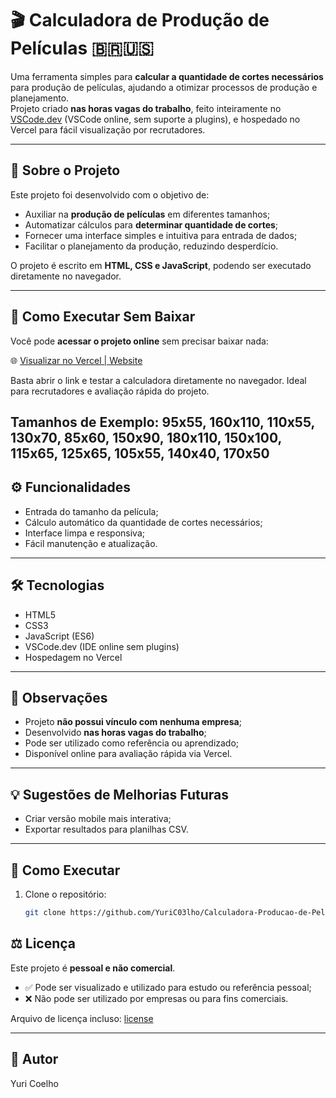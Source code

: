 # 🎬 Calculadora de Produção de Películas 🇧🇷🇺🇸

Uma ferramenta simples para **calcular a quantidade de cortes necessários** para produção de películas, ajudando a otimizar processos de produção e planejamento.  
Projeto criado **nas horas vagas do trabalho**, feito inteiramente no [VSCode.dev](https://vscode.dev/) (VSCode online, sem suporte a plugins), e hospedado no Vercel para fácil visualização por recrutadores.

---

## 📝 Sobre o Projeto

Este projeto foi desenvolvido com o objetivo de:  
- Auxiliar na **produção de películas** em diferentes tamanhos;  
- Automatizar cálculos para **determinar quantidade de cortes**;  
- Fornecer uma interface simples e intuitiva para entrada de dados;  
- Facilitar o planejamento da produção, reduzindo desperdício.  

O projeto é escrito em **HTML, CSS e JavaScript**, podendo ser executado diretamente no navegador.

---

## 🚀 Como Executar Sem Baixar

Você pode **acessar o projeto online** sem precisar baixar nada:  

🌐 [Visualizar no Vercel | Website](https://calculadora-producao-de-peliculas-a1mk60mgy.vercel.app)

Basta abrir o link e testar a calculadora diretamente no navegador. Ideal para recrutadores e avaliação rápida do projeto.

Tamanhos de Exemplo: 95x55, 160x110, 110x55, 130x70, 85x60, 
                     150x90, 180x110, 150x100, 115x65, 125x65, 
                     105x55, 140x40, 170x50
---

## ⚙️ Funcionalidades

- Entrada do tamanho da película;  
- Cálculo automático da quantidade de cortes necessários;  
- Interface limpa e responsiva;  
- Fácil manutenção e atualização.

---

## 🛠 Tecnologias

- HTML5  
- CSS3  
- JavaScript (ES6)  
- VSCode.dev (IDE online sem plugins)  
- Hospedagem no Vercel

---

## 📌 Observações

- Projeto **não possui vínculo com nenhuma empresa**;  
- Desenvolvido **nas horas vagas do trabalho**;  
- Pode ser utilizado como referência ou aprendizado;  
- Disponível online para avaliação rápida via Vercel.

---

## 💡 Sugestões de Melhorias Futuras
 
- Criar versão mobile mais interativa;  
- Exportar resultados para planilhas CSV.

---

## 🚀 Como Executar

1. Clone o repositório:
   ```bash
   git clone https://github.com/YuriC03lho/Calculadora-Producao-de-Peliculas.git

## ⚖️ Licença

Este projeto é **pessoal e não comercial**.  
- ✅ Pode ser visualizado e utilizado para estudo ou referência pessoal;  
- ❌ Não pode ser utilizado por empresas ou para fins comerciais.  

Arquivo de licença incluso: [license](license)

---

## 👤 Autor

Yuri Coelho
